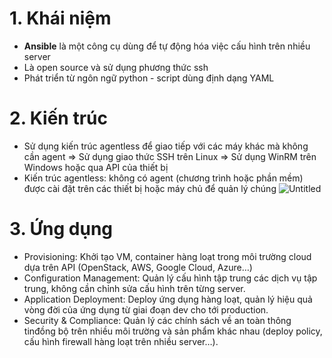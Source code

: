 # **1. Khái niệm**
- **Ansible** là một công cụ dùng để tự động hóa việc cấu hình trên nhiều server
- Là open source và sử dụng phương thức ssh
- Phát triển từ ngôn ngữ python - script dùng định dạng YAML

# **2. Kiến trúc**
- Sử dụng kiến trúc agentless để giao tiếp với các máy khác mà không cần agent
    ⇒ Sử dụng giao thức SSH trên Linux
    ⇒ Sử dụng WinRM trên Windows hoặc qua API của thiết bị
- Kiến trúc agentless: không có agent (chương trình hoặc phần mềm) được cài đặt trên các thiết bị hoặc máy chủ để quản lý chúng
![Untitled](https://static.javatpoint.com/tutorial/ansible/images/ansible-architecture.png)

# **3. Ứng dụng**
- Provisioning: Khởi tạo VM, container hàng loạt trong môi trường cloud dựa trên API (OpenStack, AWS, Google Cloud, Azure…)
- Configuration Management: Quản lý cấu hình tập trung các dịch vụ tập trung, không cần chỉnh sửa cấu hình trên từng server.
- Application Deployment: Deploy ứng dụng hàng loạt, quản lý hiệu quả vòng đời của ứng dụng từ giai đoạn dev cho tới production.
- Security & Compliance: Quản lý các chính sách về an toàn thông tinđồng bộ trên nhiều môi trường và sản phẩm khác nhau (deploy policy, cấu hình firewall hàng loạt trên nhiều server…).
